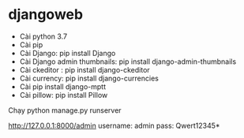 # djangoweb
- Cài python 3.7
- Cài pip
- Cài Django: pip install Django
- Cài Django admin thumbnails: pip install django-admin-thumbnails
- Cài ckeditor : pip install django-ckeditor
- Cài currency: pip install django-currencies
- Cài pip install django-mptt
- Cài pillow: pip install Pillow

Chạy python manage.py runserver

http://127.0.0.1:8000/admin
username: admin
pass: Qwert12345*
